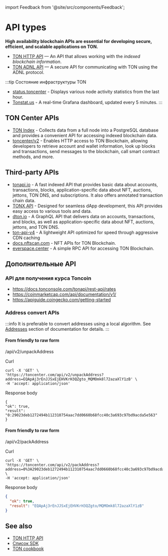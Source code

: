import Feedback from '@site/src/components/Feedback';

# API types

**High availability blockchain APIs are essential for developing secure, efficient, and scalable applications on TON.**

- [TON HTTP API](/v3/guidelines/dapps/apis-sdks/ton-http-apis) — An API that allows working with the _indexed blockchain information_.
- [TON ADNL API](/v3/guidelines/dapps/apis-sdks/ton-adnl-apis) — A secure API for communicating with TON using the ADNL protocol.

:::tip Состояние инфраструктуры TON

- [status.toncenter](https://status.toncenter.com/) - Displays various node activity statistics from the last hour.
- [Tonstat.us](https://tonstat.us/) - A real-time Grafana dashboard, updated every 5 minutes.
  :::

## TON Center APIs

- [TON Index](https://toncenter.com/api/v3/) - Collects data from a full node into a PostgreSQL database and provides a convenient API for accessing indexed blockchain data.
- [toncenter/v2](https://toncenter.com/) - Enables HTTP access to TON Blockchain, allowing developers to retrieve account and wallet information, look up blocks and transactions, send messages to the blockchain, call smart contract methods, and more.

## Third-party APIs

- [tonapi.io](https://docs.tonconsole.com/tonapi) - A fast indexed API that provides basic data about accounts, transactions, blocks, application-specific data about NFT, auctions, jettons, TON DNS, and subscriptions. It also offers annotated transaction chain data.
- [TONX API](https://docs.tonxapi.com/) - Designed for seamless dApp development, this API provides easy access to various tools and data.
- [dton.io](https://dton.io/graphql/) - A GraphQL API that delivers data on accounts, transactions, and blocks, as well as application-specific data about NFT, auctions, jettons, and TON DNS.
- [ton-api-v4](https://mainnet-v4.tonhubapi.com) - A lightweight API optimized for speed through aggressive CDN caching
- [docs.nftscan.com](https://docs.nftscan.com/reference/ton/model/asset-model) - NFT APIs for TON Blockchain.
- [everspace.center](https://everspace.center/toncoin) - A simple RPC API for accessing TON Blockchain.

## Дополнительные API

### API для получения курса Toncoin

- https://docs.tonconsole.com/tonapi/rest-api/rates
- https://coinmarketcap.com/api/documentation/v1/
- https://apiguide.coingecko.com/getting-started

### Address convert APIs

:::info
It is preferable to convert addresses using a local algorithm. See [Addresses](/v3/documentation/smart-contracts/addresses) section of documentation for details.
:::

#### From friendly to raw form

/api/v2/unpackAddress

Curl

```curl
curl -X 'GET' \
'https://toncenter.com/api/v2/unpackAddress?address=EQApAj3rEnJJSxEjEHVKrH3QZgto_MQMOmk8l72azaXlY1zB' \
-H 'accept: application/json'
```

Response body

```curl
{
"ok": true,
"result": "0:29023deb1272494b112310754aac7dd0660b68fcc40c3a693c97bd9acda5e563"
}
```

#### From friendly to raw form

/api/v2/packAddress

Curl

```curl
curl -X 'GET' \
'https://toncenter.com/api/v2/packAddress?address=0%3A29023deb1272494b112310754aac7dd0660b68fcc40c3a693c97bd9acda5e563' \
-H 'accept: application/json'
```

Response body

```json
{
  "ok": true,
  "result": "EQApAj3rEnJJSxEjEHVKrH3QZgto/MQMOmk8l72azaXlY1zB"
}
```

## See also

- [TON HTTP API](/v3/guidelines/dapps/apis-sdks/ton-http-apis)
- [Список SDK](/v3/guidelines/dapps/apis-sdks/sdk)
- [TON cookbook](/v3/guidelines/dapps/cookbook)

<Feedback />

